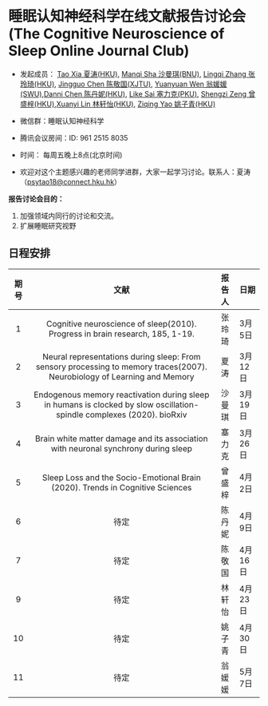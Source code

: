 # 睡眠认知神经科学在线文献报告讨论会(The Cognitive Neuroscience of Sleep Online Journal Club)

* 发起成员： [Tao Xia 夏涛(HKU)](https://www.psychology.hku.hk/scnlab/people.html), [Manqi Sha 沙曼琪(BNU)](https://github.com/ManqiSha), [Lingqi Zhang 张玲琦(HKU)](https://www.psychology.hku.hk/scnlab/people.html), [Jingguo Chen 陈敬国(XJTU)](http://gr.xjtu.edu.cn/web/jing-guo.chen), [Yuanyuan Wen 翁媛媛(SWU)](http://www.leixulab.net/student.asp?id=55),[Danni Chen 陈丹妮(HKU)](https://www.psychology.hku.hk/scnlab/people.html), [Like Sai 塞力克(PKU)](https://scholar.google.com/citations?hl=en&user=S7AnCdwAAAAJ), [Shengzi Zeng 曾盛梓(HKU)](https://www.psychology.hku.hk/scnlab/people.html),[Xuanyi Lin 林轩怡(HKU)](https://www.psychology.hku.hk/scnlab/people.html), [Ziqing Yao 姚子青(HKU)](https://www.psychology.hku.hk/scnlab/people.html)

* 微信群：睡眠认知神经科学

* 腾讯会议房间：ID: 961 2515 8035

* 时间： 每周五晚上8点(北京时间)	

* 欢迎对这个主题感兴趣的老师同学进群，大家一起学习讨论。联系人：夏涛（psytao18@connect.hku.hk）

**报告讨论会目的：**

1. 加强领域内同行的讨论和交流。
2. 扩展睡眠研究视野

## 日程安排

| 期号 |                             文献                             | 报告人 | 日期    |
| :--: | :----------------------------------------------------------: | :----: | ------- |
|  1   | Cognitive neuroscience of sleep(2010). Progress in brain research, 185, 1-19. |  张玲琦  | 3月5日 |
|  2   | Neural representations during sleep: From sensory processing to memory traces(2007). Neurobiology of Learning and Memory |  夏涛  | 3月12日 |
|  3   | Endogenous memory reactivation during sleep in humans is clocked by slow oscillation-spindle complexes (2020). bioRxiv |  沙曼琪  | 3月19日 |
|  4   | Brain white matter damage and its association with neuronal synchrony during sleep |  塞力克  | 3月26日 |
|  5   | Sleep Loss and the Socio-Emotional Brain (2020). Trends in Cognitive Sciences |  曾盛梓  | 4月2日 |
|  6   | 待定 |  陈丹妮  | 4月9日  |
|  7   | 待定 |  陈敬国  | 4月16日 |
|  9   | 待定 |  林轩怡  | 4月23日 |
|  10  | 待定 |  姚子青  | 4月30日 |
|  11  | 待定 |  翁媛媛  | 5月7日  |


